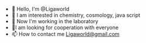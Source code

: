 - 👋 Hello, I'm @Ligaworld
- 👀 I am interested in chemistry, cosmology, java script
- 🌱 Now I'm working in the laboratory
- 💞️I am looking for cooperation with everyone
- 📫 How to contact me Ligaworld@gmail.com
<!---
Ligaworld/Ligaworld is a ✨ special ✨ repository because its `README.md` (this file) appears on your GitHub profile.
You can click the Preview link to take a look at your changes.
--->
